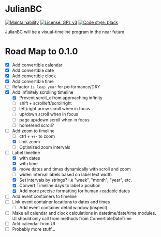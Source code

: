 # JulianBC
[![Maintainability](https://api.codeclimate.com/v1/badges/f8f0b0fd2b59791f4c87/maintainability)](https://codeclimate.com/github/xayhewalo/julianbc/maintainability)
[![License: GPL v3](https://img.shields.io/badge/License-GPLv3-blue.svg)](https://www.gnu.org/licenses/gpl-3.0)
[![Code style: black](https://img.shields.io/badge/code%20style-black-000000.svg)](https://github.com/psf/black)

JulianBC will be a visual-timeline program in the near future

# Road Map to 0.1.0
- [X] Add convertible calendar
- [X] Add convertible date
- [X] Add convertible clock
- [X] Add convertible time
- [ ] Refactor `is_leap_year` for performance/DRY
- [X] Add infinitely scrolling timeline
    - [X] Prevent scroll_x from approaching infinity
    - [ ] shift + scrollleft/scrollright
    - [ ] left/right arrow scroll when in focus
    - [ ] up/down scroll when in focus
    - [ ] page up/down scroll when in focus
    - [ ] home/end scroll?
- [ ] Add zoom to timeline
    - [ ] ctrl + +/- to zoom
    - [X] limit zoom
    - [ ] Optimized zoom intervals
- [ ] Label timeline
    - [X] with dates
    - [X] with time
    - [X] move dates and times dynamically with scroll and zoom
    - [ ] widen interval labels based on label text width
    - [X] Set intervals by strings? I.e "week", "month", "year", etc.
    - [X] Convert Timeline days to label x position
    - [X] Add more precise formatting for human-readable dates
- [ ] Add event containers to timeline
- [ ] Link event container locations to dates and times
    - [ ] Add event container detail window (inspect)
- [ ] Make all calendar and clock calculations in datetime/date/time modules. UI should only call from methods from ConvertibleDateTime
- [ ] Add calendar from UI
- [ ] Probably more stuff...